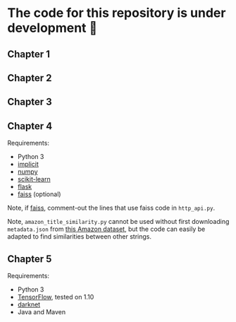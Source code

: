 # The code for this repository is under development :construction_worker:

## Chapter 1

## Chapter 2

## Chapter 3

## Chapter 4

Requirements:

- Python 3
- [implicit](https://github.com/benfred/implicit)
- [numpy](http://www.numpy.org/)
- [scikit-learn](http://scikit-learn.org/stable/)
- [flask](http://flask.pocoo.org/)
- [faiss](https://github.com/facebookresearch/faiss) (optional)

Note, if [faiss](https://github.com/facebookresearch/faiss), comment-out the lines that use faiss code in `http_api.py`.

Note, `amazon_title_similarity.py` cannot be used without first downloading `metadata.json` from [this Amazon dataset](http://jmcauley.ucsd.edu/data/amazon/), but the code can easily be adapted to find similarities between other strings.

## Chapter 5

Requirements:

- Python 3
- [TensorFlow](https://www.tensorflow.org/), tested on 1.10
- [darknet](https://github.com/pjreddie/darknet)
- Java and Maven

